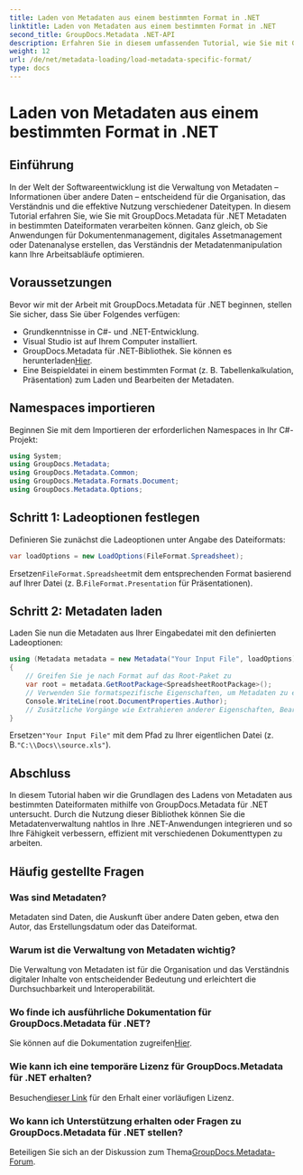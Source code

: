 ```yaml
---
title: Laden von Metadaten aus einem bestimmten Format in .NET
linktitle: Laden von Metadaten aus einem bestimmten Format in .NET
second_title: GroupDocs.Metadata .NET-API
description: Erfahren Sie in diesem umfassenden Tutorial, wie Sie mit GroupDocs.Metadata für .NET Metadaten aus bestimmten Dateiformaten laden.
weight: 12
url: /de/net/metadata-loading/load-metadata-specific-format/
type: docs
---
```

# Laden von Metadaten aus einem bestimmten Format in .NET

## Einführung
In der Welt der Softwareentwicklung ist die Verwaltung von Metadaten – Informationen über andere Daten – entscheidend für die Organisation, das Verständnis und die effektive Nutzung verschiedener Dateitypen. In diesem Tutorial erfahren Sie, wie Sie mit GroupDocs.Metadata für .NET Metadaten in bestimmten Dateiformaten verarbeiten können. Ganz gleich, ob Sie Anwendungen für Dokumentenmanagement, digitales Assetmanagement oder Datenanalyse erstellen, das Verständnis der Metadatenmanipulation kann Ihre Arbeitsabläufe optimieren.
## Voraussetzungen
Bevor wir mit der Arbeit mit GroupDocs.Metadata für .NET beginnen, stellen Sie sicher, dass Sie über Folgendes verfügen:
- Grundkenntnisse in C#- und .NET-Entwicklung.
- Visual Studio ist auf Ihrem Computer installiert.
-  GroupDocs.Metadata für .NET-Bibliothek. Sie können es herunterladen[Hier](https://releases.groupdocs.com/metadata/net/).
- Eine Beispieldatei in einem bestimmten Format (z. B. Tabellenkalkulation, Präsentation) zum Laden und Bearbeiten der Metadaten.

## Namespaces importieren
Beginnen Sie mit dem Importieren der erforderlichen Namespaces in Ihr C#-Projekt:
```csharp
using System;
using GroupDocs.Metadata;
using GroupDocs.Metadata.Common;
using GroupDocs.Metadata.Formats.Document;
using GroupDocs.Metadata.Options;
```

## Schritt 1: Ladeoptionen festlegen
Definieren Sie zunächst die Ladeoptionen unter Angabe des Dateiformats:
```csharp
var loadOptions = new LoadOptions(FileFormat.Spreadsheet);
```
 Ersetzen`FileFormat.Spreadsheet`mit dem entsprechenden Format basierend auf Ihrer Datei (z. B.`FileFormat.Presentation` für Präsentationen).
## Schritt 2: Metadaten laden
Laden Sie nun die Metadaten aus Ihrer Eingabedatei mit den definierten Ladeoptionen:
```csharp
using (Metadata metadata = new Metadata("Your Input File", loadOptions))
{
    // Greifen Sie je nach Format auf das Root-Paket zu
    var root = metadata.GetRootPackage<SpreadsheetRootPackage>();
    // Verwenden Sie formatspezifische Eigenschaften, um Metadaten zu extrahieren oder zu bearbeiten
    Console.WriteLine(root.DocumentProperties.Author);
    // Zusätzliche Vorgänge wie Extrahieren anderer Eigenschaften, Bearbeiten von Metadaten usw.
}
```
 Ersetzen`"Your Input File"` mit dem Pfad zu Ihrer eigentlichen Datei (z. B.`"C:\\Docs\\source.xls"`).

## Abschluss
In diesem Tutorial haben wir die Grundlagen des Ladens von Metadaten aus bestimmten Dateiformaten mithilfe von GroupDocs.Metadata für .NET untersucht. Durch die Nutzung dieser Bibliothek können Sie die Metadatenverwaltung nahtlos in Ihre .NET-Anwendungen integrieren und so Ihre Fähigkeit verbessern, effizient mit verschiedenen Dokumenttypen zu arbeiten.

## Häufig gestellte Fragen
### Was sind Metadaten?
Metadaten sind Daten, die Auskunft über andere Daten geben, etwa den Autor, das Erstellungsdatum oder das Dateiformat.
### Warum ist die Verwaltung von Metadaten wichtig?
Die Verwaltung von Metadaten ist für die Organisation und das Verständnis digitaler Inhalte von entscheidender Bedeutung und erleichtert die Durchsuchbarkeit und Interoperabilität.
### Wo finde ich ausführliche Dokumentation für GroupDocs.Metadata für .NET?
 Sie können auf die Dokumentation zugreifen[Hier](https://tutorials.groupdocs.com/metadata/net/).
### Wie kann ich eine temporäre Lizenz für GroupDocs.Metadata für .NET erhalten?
 Besuchen[dieser Link](https://purchase.groupdocs.com/temporary-license/) für den Erhalt einer vorläufigen Lizenz.
### Wo kann ich Unterstützung erhalten oder Fragen zu GroupDocs.Metadata für .NET stellen?
 Beteiligen Sie sich an der Diskussion zum Thema[GroupDocs.Metadata-Forum](https://forum.groupdocs.com/c/metadata/14).